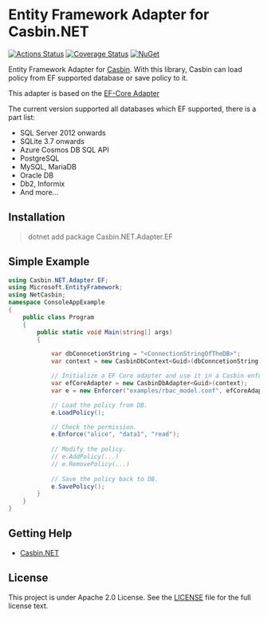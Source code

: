 # Entity Framework Adapter for Casbin.NET
[![Actions Status](https://github.com/casbin-net/ef-adapter/workflows/Build/badge.svg)](https://github.com/casbin-net/ef-adapter/actions)
[![Coverage Status](https://coveralls.io/repos/github/casbin-net/ef-adapter/badge.svg?branch=master)](https://coveralls.io/github/casbin-net/ef-adapter?branch=master)
[![NuGet](https://buildstats.info/nuget/Casbin.NET.Adapter.EF)](https://www.nuget.org/packages/Casbin.NET.Adapter.EF)

Entity Framework Adapter for [Casbin](https://github.com/casbin/casbin). With this library, Casbin can load policy from EF supported database or save policy to it.

This adapter is based on the [EF-Core Adapter](https://github.com/casbin-net/efcore-adapter)

The current version supported all databases which EF supported, there is a part list:

- SQL Server 2012 onwards
- SQLite 3.7 onwards
- Azure Cosmos DB SQL API
- PostgreSQL
- MySQL, MariaDB
- Oracle DB
- Db2, Informix
- And more...

## Installation

> dotnet add package Casbin.NET.Adapter.EF

## Simple Example

```csharp
using Casbin.NET.Adapter.EF;
using Microsoft.EntityFramework;
using NetCasbin;
namespace ConsoleAppExample
{
    public class Program
    {
        public static void Main(string[] args)
        {

            var dbConncetionString = "<ConnectionStringOfTheDB>";
            var context = new CasbinDbContext<Guid>(dbConncetionString);

            // Initialize a EF Core adapter and use it in a Casbin enforcer:
            var efCoreAdapter = new CasbinDbAdapter<Guid>(context);
            var e = new Enforcer("examples/rbac_model.conf", efCoreAdapter);

            // Load the policy from DB.
            e.LoadPolicy();

            // Check the permission.
            e.Enforce("alice", "data1", "read");
            
            // Modify the policy.
            // e.AddPolicy(...)
            // e.RemovePolicy(...)
	
            // Save the policy back to DB.
            e.SavePolicy();
        }
    }
}
```

## Getting Help

- [Casbin.NET](https://github.com/casbin/Casbin.NET)

## License

This project is under Apache 2.0 License. See the [LICENSE](LICENSE) file for the full license text.
